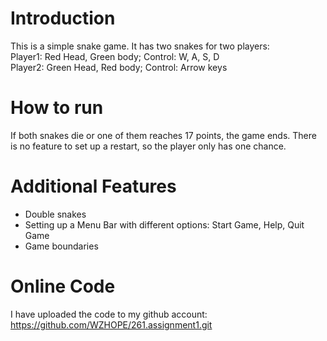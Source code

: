 # Introduction
This is a simple snake game. It has two snakes for two players:  
Player1: Red Head, Green body; Control: W, A, S, D  
Player2: Green Head, Red body; Control: Arrow keys

# How to run
If both snakes die or one of them reaches 17 points, the game ends. There is no feature to set up a restart, so the player only has one chance.

# Additional Features
- Double snakes
- Setting up a Menu Bar with different options: Start Game, Help, Quit Game
- Game boundaries

# Online Code
I have uploaded the code to my github account: https://github.com/WZHOPE/261.assignment1.git